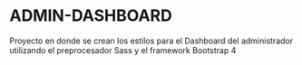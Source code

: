 # ADMIN-DASHBOARD
Proyecto en donde se crean los estilos para el Dashboard del administrador utilizando el preprocesador Sass y el framework Bootstrap 4
